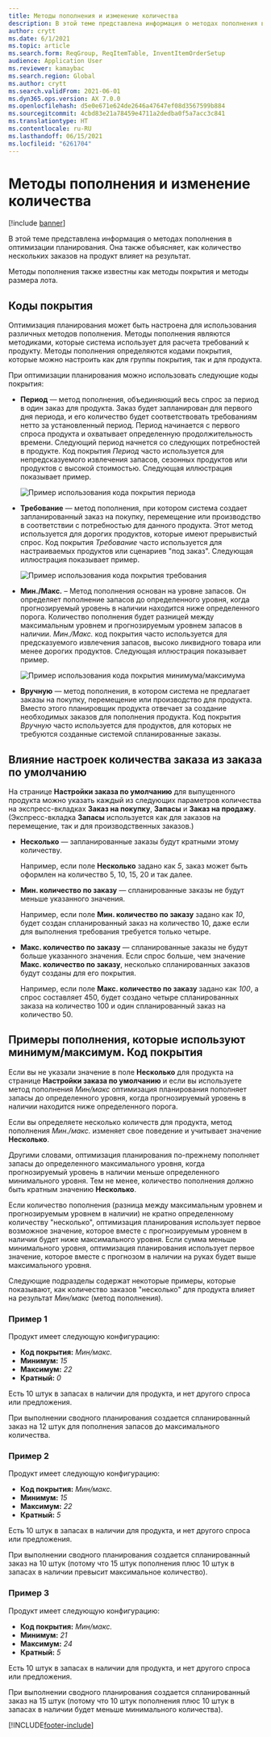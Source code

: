 ```yaml
---
title: Методы пополнения и изменение количества
description: В этой теме представлена информация о методах пополнения в оптимизации планирования. Она также объясняет, как количество нескольких заказов на продукт влияет на результат.
author: crytt
ms.date: 6/1/2021
ms.topic: article
ms.search.form: ReqGroup, ReqItemTable, InventItemOrderSetup
audience: Application User
ms.reviewer: kamaybac
ms.search.region: Global
ms.author: crytt
ms.search.validFrom: 2021-06-01
ms.dyn365.ops.version: AX 7.0.0
ms.openlocfilehash: d5e0e671e624de2646a47647ef08d3567599b884
ms.sourcegitcommit: 4cbd83e21a78459e4711a2dedba0f5a7acc3c841
ms.translationtype: HT
ms.contentlocale: ru-RU
ms.lasthandoff: 06/15/2021
ms.locfileid: "6261704"
---
```

# <a name="replenishment-methods-and-quantity-modification"></a>Методы пополнения и изменение количества

[!include [banner](../../includes/banner.md)]

В этой теме представлена информация о методах пополнения в оптимизации планирования. Она также объясняет, как количество нескольких заказов на продукт влияет на результат.

Методы пополнения также известны как методы покрытия и методы размера лота.

## <a name="coverage-codes"></a>Коды покрытия

Оптимизация планирования может быть настроена для использования различных методов пополнения. Методы пополнения являются методиками, которые система использует для расчета требований к продукту. Методы пополнения определяются кодами покрытия, которые можно настроить как для группы покрытия, так и для продукта.

При оптимизации планирования можно использовать следующие коды покрытия:

- **Период** — метод пополнения, объединяющий весь спрос за период в один заказ для продукта. Заказ будет запланирован для первого дня периода, и его количество будет соответствовать требованиям нетто за установленный период. Период начинается с первого спроса продукта и охватывает определенную продолжительность времени. Следующий период начнется со следующих потребностей в продукте. Код покрытия *Период* часто используется для непредсказуемого извлечения запасов, сезонных продуктов или продуктов с высокой стоимостью. Следующая иллюстрация показывает пример.

    ![Пример использования кода покрытия периода](./media/coverage-code-period.png "Пример использования кода покрытия периода")

- **Требование** — метод пополнения, при котором система создает запланированный заказ на покупку, перемещение или производство в соответствии с потребностью для данного продукта. Этот метод используется для дорогих продуктов, которые имеют прерывистый спрос. Код покрытия *Требование* часто используется для настраиваемых продуктов или сценариев "под заказ". Следующая иллюстрация показывает пример.

    ![Пример использования кода покрытия требования](./media/coverage-code-requirement.png "Пример использования кода покрытия требования")

- **Мин./Макс.** – Метод пополнения основан на уровне запасов. Он определяет пополнение запасов до определенного уровня, когда прогнозируемый уровень в наличии находится ниже определенного порога. Количество пополнения будет разницей между максимальным уровнем и прогнозируемым уровнем запасов в наличии. *Мин./Макс.* код покрытия часто используется для предсказуемого извлечения запасов, высоко ликвидного товара или менее дорогих продуктов. Следующая иллюстрация показывает пример.

    ![Пример использования кода покрытия минимума/максимума](./media/coverage-code-min-max.png "Пример использования кода покрытия минимума/максимума")

- **Вручную** — метод пополнения, в котором система не предлагает заказы на покупку, перемещение или производство для продукта. Вместо этого планировщик продукта отвечает за создание необходимых заказов для пополнения продукта. Код покрытия *Вручную* часто используется для продуктов, для которых не требуются созданные системой спланированные заказы.

## <a name="impact-of-the-order-quantity-from-default-order-settings"></a>Влияние настроек количества заказа из заказа по умолчанию

На странице **Настройки заказа по умолчанию** для выпущенного продукта можно указать каждый из следующих параметров количества на экспресс-вкладках **Заказ на покупку**, **Запасы** и **Заказ на продажу**. (Экспресс-вкладка **Запасы** используется как для заказов на перемещение, так и для производственных заказов.)

- **Несколько** — запланированные заказы будут кратными этому количеству.

    Например, если поле **Несколько** задано как *5*, заказ может быть оформлен на количество 5, 10, 15, 20 и так далее.

- **Мин. количество по заказу** — спланированные заказы не будут меньше указанного значения.

    Например, если поле **Мин. количество по заказу** задано как *10*, будет создан спланированный заказ на количество 10, даже если для выполнения требования требуется только четыре.

- **Макс. количество по заказу** — спланированные заказы не будут больше указанного значения. Если спрос больше, чем значение **Макс. количество по заказу**, несколько спланированных заказов будут созданы для его покрытия.

    Например, если поле **Макс. количество по заказу** задано как *100*, а спрос составляет 450, будет создано четыре спланированных заказа на количество 100 и один спланированный заказ на количество 50.

## <a name="examples-of-replenishment-that-use-the-minmax-coverage-code"></a>Примеры пополнения, которые используют минимум/максимум. Код покрытия

Если вы не указали значение в поле **Несколько** для продукта на странице **Настройки заказа по умолчанию** и если вы используете метод пополнения *Мин/макс* оптимизация планирования пополняет запасы до определенного уровня, когда прогнозируемый уровень в наличии находится ниже определенного порога.

Если вы определяете несколько количеств для продукта, метод пополнения *Мин./макс.* изменяет свое поведение и учитывает значение **Несколько**.

Другими словами, оптимизация планирования по-прежнему пополняет запасы до определенного максимального уровня, когда прогнозируемый уровень в наличии меньше определенного минимального уровня. Тем не менее, количество пополнения должно быть кратным значению **Несколько**.

Если количество пополнения (разница между максимальным уровнем и прогнозируемым уровнем в наличии) не кратно определенному количеству "несколько", оптимизация планирования использует первое возможное значение, которое вместе с прогнозируемым уровнем в наличии будет ниже максимального уровня. Если сумма меньше минимального уровня, оптимизация планирования использует первое значение, которое вместе с прогнозом в наличии на руках будет выше максимального уровня.

Следующие подразделы содержат некоторые примеры, которые показывают, как количество заказов "несколько" для продукта влияет на результат *Мин/макс* (метод пополнения).

### <a name="example-1"></a>Пример 1

Продукт имеет следующую конфигурацию:

- **Код покрытия:** *Мин/макс.*
- **Минимум:** *15*
- **Максимум:** *22*
- **Кратный:** *0*

Есть 10 штук в запасах в наличии для продукта, и нет другого спроса или предложения.

При выполнении сводного планирования создается спланированный заказ на 12 штук для пополнения запасов до максимального количества.

### <a name="example-2"></a>Пример 2

Продукт имеет следующую конфигурацию:

- **Код покрытия:** *Мин/макс.*
- **Минимум:** *15*
- **Максимум:** *22*
- **Кратный:** *5*

Есть 10 штук в запасах в наличии для продукта, и нет другого спроса или предложения.

При выполнении сводного планирования создается спланированный заказ на 10 штук (потому что 15 штук пополнения плюс 10 штук в запасах в наличии превысит максимальное количество).

### <a name="example-3"></a>Пример 3

Продукт имеет следующую конфигурацию:

- **Код покрытия:** *Мин/макс.*
- **Минимум:** *21*
- **Максимум:** *24*
- **Кратный:** *5*

Есть 10 штук в запасах в наличии для продукта, и нет другого спроса или предложения.

При выполнении сводного планирования создается спланированный заказ на 15 штук (потому что 10 штук пополнения плюс 10 штук в запасах в наличии будет меньше минимального количества).

[!INCLUDE[footer-include](../../../includes/footer-banner.md)]

